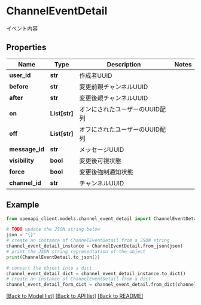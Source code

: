 # ChannelEventDetail

イベント内容

## Properties

Name | Type | Description | Notes
------------ | ------------- | ------------- | -------------
**user_id** | **str** | 作成者UUID | 
**before** | **str** | 変更前親チャンネルUUID | 
**after** | **str** | 変更後親チャンネルUUID | 
**on** | **List[str]** | オンにされたユーザーのUUID配列 | 
**off** | **List[str]** | オフにされたユーザーのUUID配列 | 
**message_id** | **str** | メッセージUUID | 
**visibility** | **bool** | 変更後可視状態 | 
**force** | **bool** | 変更後強制通知状態 | 
**channel_id** | **str** | チャンネルUUID | 

## Example

```python
from openapi_client.models.channel_event_detail import ChannelEventDetail

# TODO update the JSON string below
json = "{}"
# create an instance of ChannelEventDetail from a JSON string
channel_event_detail_instance = ChannelEventDetail.from_json(json)
# print the JSON string representation of the object
print(ChannelEventDetail.to_json())

# convert the object into a dict
channel_event_detail_dict = channel_event_detail_instance.to_dict()
# create an instance of ChannelEventDetail from a dict
channel_event_detail_form_dict = channel_event_detail.from_dict(channel_event_detail_dict)
```
[[Back to Model list]](../README.md#documentation-for-models) [[Back to API list]](../README.md#documentation-for-api-endpoints) [[Back to README]](../README.md)



